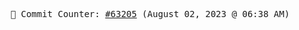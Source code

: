 <p align="center">
    <samp>
        📮 Commit Counter: <a href="https://github.com/Javascript-void0/Javascript-void0/commits/main">#63205</a> (August 02, 2023 @ 06:38 AM)
    </samp>
</p>